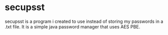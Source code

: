 # secupsst
secupsst is a program i created to use instead of storing my passwords in a .txt file. It is a simple java password manager that uses AES PBE.

